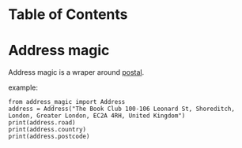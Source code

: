 
# Table of Contents

# Address magic

Address magic is a wraper around [postal](https://github.com/openvenues/pypostal).

example:

    from address_magic import Address
    address = Address("The Book Club 100-106 Leonard St, Shoreditch, London, Greater London, EC2A 4RH, United Kingdom")
    print(address.road)
    print(address.country)
    print(address.postcode)

